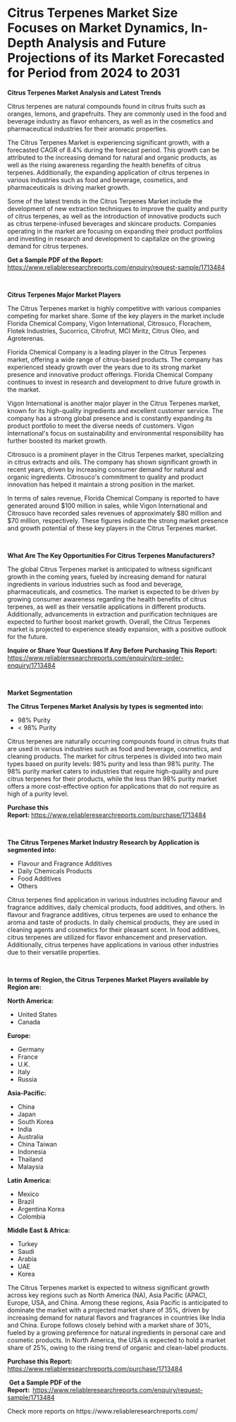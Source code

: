 <p><h1>Citrus Terpenes Market Size Focuses on Market Dynamics, In-Depth Analysis and Future Projections of its Market Forecasted for Period from 2024 to 2031</h1></p><p><strong>Citrus Terpenes Market Analysis and Latest Trends</strong></p>
<p><p>Citrus terpenes are natural compounds found in citrus fruits such as oranges, lemons, and grapefruits. They are commonly used in the food and beverage industry as flavor enhancers, as well as in the cosmetics and pharmaceutical industries for their aromatic properties.</p><p>The Citrus Terpenes Market is experiencing significant growth, with a forecasted CAGR of 8.4% during the forecast period. This growth can be attributed to the increasing demand for natural and organic products, as well as the rising awareness regarding the health benefits of citrus terpenes. Additionally, the expanding application of citrus terpenes in various industries such as food and beverage, cosmetics, and pharmaceuticals is driving market growth.</p><p>Some of the latest trends in the Citrus Terpenes Market include the development of new extraction techniques to improve the quality and purity of citrus terpenes, as well as the introduction of innovative products such as citrus terpene-infused beverages and skincare products. Companies operating in the market are focusing on expanding their product portfolios and investing in research and development to capitalize on the growing demand for citrus terpenes.</p></p>
<p><strong>Get a Sample PDF of the Report:&nbsp;</strong> <a href="https://www.reliableresearchreports.com/enquiry/request-sample/1713484">https://www.reliableresearchreports.com/enquiry/request-sample/1713484</a></p>
<p>&nbsp;</p>
<p><strong>Citrus Terpenes Major Market Players</strong></p>
<p><p>The Citrus Terpenes market is highly competitive with various companies competing for market share. Some of the key players in the market include Florida Chemical Company, Vigon International, Citrosuco, Florachem, Flotek Industries, Sucorrico, Citrofrut, MCI Miritz, Citrus Oleo, and Agroterenas.</p><p>Florida Chemical Company is a leading player in the Citrus Terpenes market, offering a wide range of citrus-based products. The company has experienced steady growth over the years due to its strong market presence and innovative product offerings. Florida Chemical Company continues to invest in research and development to drive future growth in the market.</p><p>Vigon International is another major player in the Citrus Terpenes market, known for its high-quality ingredients and excellent customer service. The company has a strong global presence and is constantly expanding its product portfolio to meet the diverse needs of customers. Vigon International's focus on sustainability and environmental responsibility has further boosted its market growth.</p><p>Citrosuco is a prominent player in the Citrus Terpenes market, specializing in citrus extracts and oils. The company has shown significant growth in recent years, driven by increasing consumer demand for natural and organic ingredients. Citrosuco's commitment to quality and product innovation has helped it maintain a strong position in the market.</p><p>In terms of sales revenue, Florida Chemical Company is reported to have generated around $100 million in sales, while Vigon International and Citrosuco have recorded sales revenues of approximately $80 million and $70 million, respectively. These figures indicate the strong market presence and growth potential of these key players in the Citrus Terpenes market.</p></p>
<p>&nbsp;</p>
<p><strong>What Are The Key Opportunities For Citrus Terpenes Manufacturers?</strong></p>
<p><p>The global Citrus Terpenes market is anticipated to witness significant growth in the coming years, fueled by increasing demand for natural ingredients in various industries such as food and beverage, pharmaceuticals, and cosmetics. The market is expected to be driven by growing consumer awareness regarding the health benefits of citrus terpenes, as well as their versatile applications in different products. Additionally, advancements in extraction and purification techniques are expected to further boost market growth. Overall, the Citrus Terpenes market is projected to experience steady expansion, with a positive outlook for the future.</p></p>
<p><strong>Inquire or Share Your Questions If Any Before Purchasing This Report:</strong> <a href="https://www.reliableresearchreports.com/enquiry/pre-order-enquiry/1713484">https://www.reliableresearchreports.com/enquiry/pre-order-enquiry/1713484</a></p>
<p>&nbsp;</p>
<p><strong>Market Segmentation</strong></p>
<p><strong>The Citrus Terpenes Market Analysis by types is segmented into:</strong></p>
<p><ul><li>98% Purity</li><li>< 98% Purity</li></ul></p>
<p><p>Citrus terpenes are naturally occurring compounds found in citrus fruits that are used in various industries such as food and beverage, cosmetics, and cleaning products. The market for citrus terpenes is divided into two main types based on purity levels: 98% purity and less than 98% purity. The 98% purity market caters to industries that require high-quality and pure citrus terpenes for their products, while the less than 98% purity market offers a more cost-effective option for applications that do not require as high of a purity level.</p></p>
<p><strong>Purchase this Report:&nbsp;</strong><a href="https://www.reliableresearchreports.com/purchase/1713484">https://www.reliableresearchreports.com/purchase/1713484</a></p>
<p>&nbsp;</p>
<p><strong>The Citrus Terpenes Market Industry Research by Application is segmented into:</strong></p>
<p><ul><li>Flavour and Fragrance Additives</li><li>Daily Chemicals Products</li><li>Food Additives</li><li>Others</li></ul></p>
<p><p>Citrus terpenes find application in various industries including flavour and fragrance additives, daily chemical products, food additives, and others. In flavour and fragrance additives, citrus terpenes are used to enhance the aroma and taste of products. In daily chemical products, they are used in cleaning agents and cosmetics for their pleasant scent. In food additives, citrus terpenes are utilized for flavor enhancement and preservation. Additionally, citrus terpenes have applications in various other industries due to their versatile properties.</p></p>
<p>&nbsp;</p>
<p><strong>In terms of Region, the Citrus Terpenes Market Players available by Region are:</strong></p>
<p>
    <p> <strong> North America: </strong>
        <ul>
            <li>United States</li>
            <li>Canada</li>
        </ul>
        </p> 
    <p> <strong> Europe: </strong>
        <ul>
            <li>Germany</li>
            <li>France</li>
            <li>U.K.</li>
            <li>Italy</li>
            <li>Russia</li>
        </ul>
        </p> 
    <p> <strong> Asia-Pacific: </strong>
        <ul>
            <li>China</li>
            <li>Japan</li>
            <li>South Korea</li>
            <li>India</li>
            <li>Australia</li>
            <li>China Taiwan</li>
            <li>Indonesia</li>
            <li>Thailand</li>
            <li>Malaysia</li>
        </ul>
        </p> 
    <p> <strong> Latin America: </strong>
        <ul>
            <li>Mexico</li>
            <li>Brazil</li>
            <li>Argentina Korea</li>
            <li>Colombia</li>
        </ul>
        </p> 
    <p> <strong> Middle East & Africa: </strong>
        <ul>
            <li>Turkey</li>
            <li>Saudi</li>
            <li>Arabia</li>
            <li>UAE</li>
            <li>Korea</li>
        </ul>
    </p>
    </p>
<p><p>The Citrus Terpenes market is expected to witness significant growth across key regions such as North America (NA), Asia Pacific (APAC), Europe, USA, and China. Among these regions, Asia Pacific is anticipated to dominate the market with a projected market share of 35%, driven by increasing demand for natural flavors and fragrances in countries like India and China. Europe follows closely behind with a market share of 30%, fueled by a growing preference for natural ingredients in personal care and cosmetic products. In North America, the USA is expected to hold a market share of 25%, owing to the rising trend of organic and clean-label products.</p></p>
<p><strong>Purchase this Report: </strong><a href="https://www.reliableresearchreports.com/purchase/1713484">https://www.reliableresearchreports.com/purchase/1713484</a></p>
<p>&nbsp;<strong>Get a Sample PDF of the Report:&nbsp;&nbsp;</strong><a href="https://www.reliableresearchreports.com/enquiry/request-sample/1713484">https://www.reliableresearchreports.com/enquiry/request-sample/1713484</a></p>
<p><strong></strong></p>
<p>Check more reports on https://www.reliableresearchreports.com/</p>
